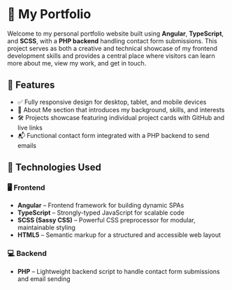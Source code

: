# 💼 My Portfolio

Welcome to my personal portfolio website built using **Angular**, **TypeScript**, and **SCSS**, with a **PHP backend** handling contact form submissions. This project serves as both a creative and technical showcase of my frontend development skills and provides a central place where visitors can learn more about me, view my work, and get in touch.

## 🔧 Features

- ✅ Fully responsive design for desktop, tablet, and mobile devices
- 👤 About Me section that introduces my background, skills, and interests
- 🛠️ Projects showcase featuring individual project cards with GitHub and live links
- 📬 Functional contact form integrated with a PHP backend to send emails

## 🚀 Technologies Used

### 🖥️ Frontend

- **Angular** – Frontend framework for building dynamic SPAs
- **TypeScript** – Strongly-typed JavaScript for scalable code
- **SCSS (Sassy CSS)** – Powerful CSS preprocessor for modular, maintainable styling
- **HTML5** – Semantic markup for a structured and accessible web layout

### 💻 Backend

- **PHP** – Lightweight backend script to handle contact form submissions and email sending
